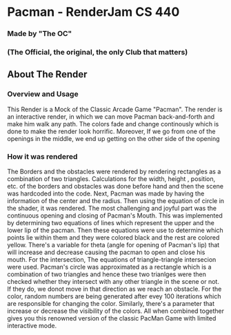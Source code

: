 # Pacman - RenderJam CS 440
### Made by "The OC"
### (The Official, the original, the only Club that matters)
## About The Render
### Overview and Usage
This Render is a Mock of the Classic Arcade Game "Pacman". The render is an interactive render, in which we can move Pacman back-and-forth and make him walk any path. The colors fade and change continously which is done to make the render look horrific. Moreover, If we go from one of the openings in the middle, we end up getting on the other side of the opening
### How it was rendered
The Borders and the obstacles were rendered by rendering rectangles as a combination of two triangles. Calculations for the width, height , position, etc. of the borders and obstacles was done before hand and then the scene was hardcoded into the code. Next, Pacman was made by having the information of the center and the radius. Then using the equation of circle in the shader, it was rendered. The most challenging and joyful part was the continuous opening and closing of Pacman's Mouth. This was implemented by determining two equations of lines which represent the upper and the lower lip of the pacman. Then these equations were use to determine which points lie within them and they were colored black and the rest are colored yellow. There's a variable for theta (angle for opening of Pacman's lip) that will increase and decrease causing the pacman to open and close his mouth. For the intersection, The equations of triangle-triangle intersecion were used. Pacman's circle was approximated as a rectangle which is a combination of two triangles and hence these two trianlges were then checked whether they intersect with any other triangle in the scene or not. If they do, we donot move in that direction as we reach an obstacle. For the color, random numbers are being generated after evey 100 iterations which are responsible for changing the color. Similarly, there's a parameter that increase or decrease the visibility of the colors. All when combined together gives you this renowned version of the classic PacMan Game with limited interactive mode.

